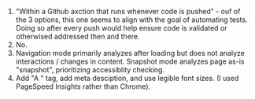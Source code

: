1. "Within a Github axction that runs whenever code is pushed" - ouf of the 3 options, this one seems to align with the goal of automating tests. Doing so after every push would help ensure code is validated or otherwised addressed then and there. 
2. No. 
3. Navigation mode primarily analyzes after loading but does not analyze interactions / changes in content. Snapshot mode analyzes page as-is "snapshot", prioritizing accessiblity checking. 
4. Add "A <meta name="viewport"> " tag, add meta desciption, and use legible font sizes. (I used PageSpeed Insights rather than Chrome). 


